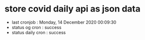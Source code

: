 # store covid daily api as json data

- last cronjob : Monday, 14 December 2020 00:09:30
- status og cron : success
- status daily cron : success
      
      